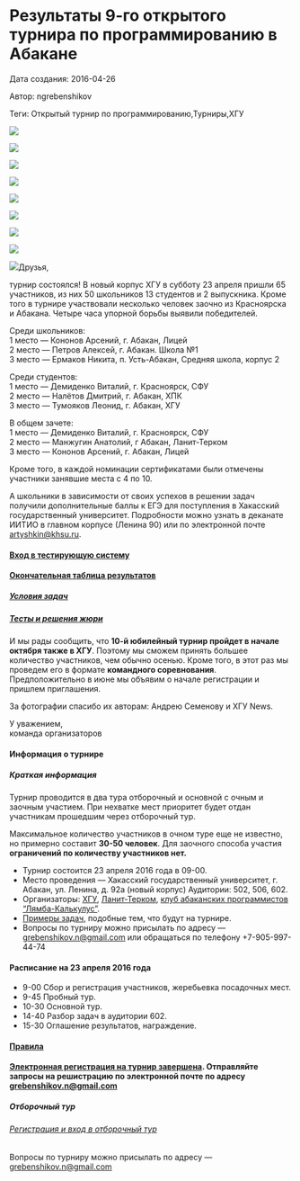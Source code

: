 # Результаты 9-го открытого турнира по программированию в Абакане

Дата создания: 2016-04-26

Автор: ngrebenshikov

Теги: Открытый турнир по программированию,Турниры,ХГУ

 ![](../images/aa2137ab83.jpg)

 ![](../images/c1cc1b88b2.jpg)

 ![](../images/759a371747.jpg)

 ![](../images/bda35332be.jpg)

 ![](../images/93141617f0.jpg)

 ![](../images/10df144675.jpg)

 ![](../images/280e5cb691.jpg)

 ![](../images/dd92937c24.jpg)

 ![](../images/b4f763bdf2.jpg)Друзья,  
  
турнир состоялся! В новый корпус ХГУ в субботу 23 апреля пришли 65 участников, из них 50 школьников 13 студентов и 2 выпускника. Кроме того в турнире участвовали несколько человек заочно из Красноярска и Абакана. Четыре часа упорной борьбы выявили победителей.  
  
Среди школьников:  
1 место — Кононов Арсений, г. Абакан, Лицей  
2 место — Петров Алексей, г. Абакан. Школа №1  
3 место — Ермаков Никита, п. Усть-Абакан, Средняя школа, корпус 2  
  
Среди студентов:  
1 место — Демиденко Виталий, г. Красноярск, СФУ  
2 место — Налётов Дмитрий, г. Абакан, ХПК  
3 место — Тумояков Леонид, г. Абакан, ХГУ  
  
В общем зачете:  
1 место — Демиденко Виталий, г. Красноярск, СФУ  
2 место — Манжугин Анатолий, г Абакан, Ланит-Терком  
3 место — Кононов Арсений, г. Абакан, Лицей  
  
Кроме того, в каждой номинации сертификатами были отмечены участники занявшие места с 4 по 10.  
  
А школьники в зависимости от своих успехов в решении задач получили дополнительные баллы к ЕГЭ для поступления в Хакасский государственный университет. Подробности можно узнать в деканате ИИТИО в главном корпусе (Ленина 90) или по электронной почте artyshkin@khsu.ru.

#### [Вход в тестирующую систему](http://contest.lambda-calculus.ru/cgi-bin/new-client?contest_id=8)
  

#### [Окончательная таблица результатов](http://contest.lambda-calculus.ru/ejudge/000008/standings.html)  

  

##### [Условия задач](http://contest.lambda-calculus.ru/b7ac8359-86d7-494e-a6f1-9c233f5c079d/statements.pdf)
  

##### [Тесты и решения жюри](http://contest.lambda-calculus.ru/ejudge/000008/abakan-contest-2016.04.23.zip)
  
И мы рады сообщить, что **10-й юбилейный турнир пройдет в начале октября также в ХГУ**. Поэтому мы сможем принять большее количество участников, чем обычно осенью. Кроме того, в этот раз мы проведем его в формате **командного соревнования**. Предположительно в июне мы объявим о начале регистрации и пришлем приглашения.  
  
За фотографии спасибо их авторам: Андрею Семенову и ХГУ News.  
  
У уважением,  
команда организаторов  
  

#### Информация о турнире
  

##### Краткая информация
Турнир проводится в два тура отборочный и основной с очным и заочным участием. При нехватке мест приоритет будет отдан участникам прошедшим через отборочный тур.    
  
Максимальное количество участников в очном туре еще не известно, но примерно составит **30-50 человек**. Для заочного способа участия **ограничений по количеству участников нет.**  
  

- Турнир состоится 23 апреля 2016 года в 09-00.
- Место проведения — Хакасский государственный университет, г. Абакан, ул. Ленина, д. 92а (новый корпус) Аудитории: 502, 506, 602.
- Организаторы: [ХГУ](http://www.khsu.ru/), [Ланит-Терком](http://www.lanit-tercom.com/), [клуб абаканских программистов “Лямба-Калькулус”](http://www.lambda-calculus.ru).
- [Примеры задач](http://acm.timus.ru/problemset.aspx?space=1&tag=beginners), подобные тем, что будут на турнире.
- Вопросы по турниру можно присылать по адресу — [grebenshikov.n@gmail.com](mailto:grebenshikov.n@gmail.com) или обращаться по телефону +7-905-997-44-74

  

#### Расписание на 23 апреля 2016 года
  

- 9-00 Сбор и регистрация участников, жеребьевка посадочных мест.
- 9-45 Пробный тур.
- 10-30 Основной тур.
- 14-40 Разбор задач в аудитории 602.
- 15-30 Оглашение результатов, награждение.

  

#### [Правила](https://docs.google.com/document/d/1ERbY3f7fJL6Ledt3DsfbFPQlVN_DU483_nXBhyL5RAQ/pub)  

  

#### [Электронная регистрация на турнир завершена](https://docs.google.com/forms/d/10BFdLMwwkgkYeFrEZB9ioA6Jcq87xDkBLgPMD1YZQSw/viewform#start=openform). Отправляйте запросы на решистрацию по электронной почте по адресу grebenshikov.n@gmail.com
  

##### Отборочный тур

###### [Регистрация и вход в отборочный тур](http://contest.lambda-calculus.ru/cgi-bin/new-client?locale_id=1&contest_id=7)
  
Вопросы по турниру можно присылать по адресу — [grebenshikov.n@gmail.com](mailto:grebenshikov.n@gmail.com)